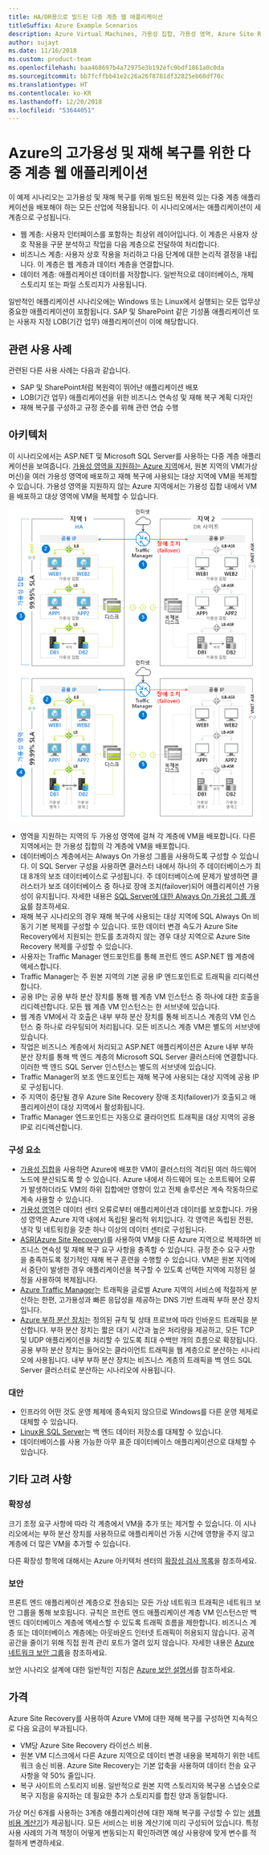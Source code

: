 ```yaml
---
title: HA/DR용으로 빌드된 다중 계층 웹 애플리케이션
titleSuffix: Azure Example Scenarios
description: Azure Virtual Machines, 가용성 집합, 가용성 영역, Azure Site Recovery 및 Azure Traffic Manager를 사용하여 Azure의 고가용성 및 재해 복구를 위한 다중 계층 웹 애플리케이션 만들기
author: sujayt
ms.date: 11/16/2018
ms.custom: product-team
ms.openlocfilehash: baa468697b4a72975e3b192efc9bdf1861a0c0da
ms.sourcegitcommit: bb7fcffbb41e2c26a26f8781df32825eb60df70c
ms.translationtype: HT
ms.contentlocale: ko-KR
ms.lasthandoff: 12/20/2018
ms.locfileid: "53644051"
---
```

# <a name="multitier-web-application-built-for-high-availability-and-disaster-recovery-on-azure"></a>Azure의 고가용성 및 재해 복구를 위한 다중 계층 웹 애플리케이션

이 예제 시나리오는 고가용성 및 재해 복구를 위해 빌드된 복원력 있는 다중 계층 애플리케이션을 배포해야 하는 모든 산업에 적용됩니다. 이 시나리오에서는 애플리케이션이 세 계층으로 구성됩니다.

- 웹 계층: 사용자 인터페이스를 포함하는 최상위 레이어입니다. 이 계층은 사용자 상호 작용을 구문 분석하고 작업을 다음 계층으로 전달하여 처리합니다.
- 비즈니스 계층: 사용자 상호 작용을 처리하고 다음 단계에 대한 논리적 결정을 내립니다. 이 계층은 웹 계층과 데이터 계층을 연결합니다.
- 데이터 계층: 애플리케이션 데이터를 저장합니다. 일반적으로 데이터베이스, 개체 스토리지 또는 파일 스토리지가 사용됩니다.

일반적인 애플리케이션 시나리오에는 Windows 또는 Linux에서 실행되는 모든 업무상 중요한 애플리케이션이 포함됩니다. SAP 및 SharePoint 같은 기성품 애플리케이션 또는 사용자 지정 LOB(기간 업무) 애플리케이션이 이에 해당합니다.

## <a name="relevant-use-cases"></a>관련 사용 사례

관련된 다른 사용 사례는 다음과 같습니다.

- SAP 및 SharePoint처럼 복원력이 뛰어난 애플리케이션 배포
- LOB(기간 업무) 애플리케이션을 위한 비즈니스 연속성 및 재해 복구 계획 디자인
- 재해 복구를 구성하고 규정 준수를 위해 관련 연습 수행

## <a name="architecture"></a>아키텍처

이 시나리오에서는 ASP.NET 및 Microsoft SQL Server를 사용하는 다중 계층 애플리케이션을 보여줍니다. [가용성 영역을 지원하는 Azure 지역](/azure/availability-zones/az-overview#regions-that-support-availability-zones)에서, 원본 지역의 VM(가상 머신)을 여러 가용성 영역에 배포하고 재해 복구에 사용되는 대상 지역에 VM을 복제할 수 있습니다. 가용성 영역을 지원하지 않는 Azure 지역에서는 가용성 집합 내에서 VM을 배포하고 대상 영역에 VM을 복제할 수 있습니다.

![복원력이 우수한 다중 계층 웹 애플리케이션의 아키텍처 개요][architecture]

- 영역을 지원하는 지역의 두 가용성 영역에 걸쳐 각 계층에 VM을 배포합니다. 다른 지역에서는 한 가용성 집합의 각 계층에 VM을 배포합니다.
- 데이터베이스 계층에서는 Always On 가용성 그룹을 사용하도록 구성할 수 있습니다. 이 SQL Server 구성을 사용하면 클러스터 내에서 하나의 주 데이터베이스가 최대 8개의 보조 데이터베이스로 구성됩니다. 주 데이터베이스에 문제가 발생하면 클러스터가 보조 데이터베이스 중 하나로 장애 조치(failover)되어 애플리케이션 가용성이 유지됩니다. 자세한 내용은 [SQL Server에 대한 Always On 가용성 그룹 개요][docs-sql-always-on]를 참조하세요.
- 재해 복구 시나리오의 경우 재해 복구에 사용되는 대상 지역에 SQL Always On 비동기 기본 복제를 구성할 수 있습니다. 또한 데이터 변경 속도가 Azure Site Recovery에서 지원되는 한도를 초과하지 않는 경우 대상 지역으로 Azure Site Recovery 복제를 구성할 수 있습니다.
- 사용자는 Traffic Manager 엔드포인트를 통해 프런트 엔드 ASP.NET 웹 계층에 액세스합니다.
- Traffic Manager는 주 원본 지역의 기본 공용 IP 엔드포인트로 트래픽을 리디렉션합니다.
- 공용 IP는 공용 부하 분산 장치를 통해 웹 계층 VM 인스턴스 중 하나에 대한 호출을 리디렉션합니다. 모든 웹 계층 VM 인스턴스는 한 서브넷에 있습니다.
- 웹 계층 VM에서 각 호출은 내부 부하 분산 장치를 통해 비즈니스 계층의 VM 인스턴스 중 하나로 라우팅되어 처리됩니다. 모든 비즈니스 계층 VM은 별도의 서브넷에 있습니다.
- 작업은 비즈니스 계층에서 처리되고 ASP.NET 애플리케이션은 Azure 내부 부하 분산 장치를 통해 백 엔드 계층의 Microsoft SQL Server 클러스터에 연결합니다. 이러한 백 엔드 SQL Server 인스턴스는 별도의 서브넷에 있습니다.
- Traffic Manager의 보조 엔드포인트는 재해 복구에 사용되는 대상 지역에 공용 IP로 구성됩니다.
- 주 지역이 중단될 경우 Azure Site Recovery 장애 조치(failover)가 호출되고 애플리케이션이 대상 지역에서 활성화됩니다.
- Traffic Manager 엔드포인트는 자동으로 클라이언트 트래픽을 대상 지역의 공용 IP로 리디렉션합니다.

### <a name="components"></a>구성 요소

- [가용성 집합][docs-availability-sets]을 사용하면 Azure에 배포한 VM이 클러스터의 격리된 여러 하드웨어 노드에 분산되도록 할 수 있습니다. Azure 내에서 하드웨어 또는 소프트웨어 오류가 발생하더라도 VM의 하위 집합에만 영향이 있고 전체 솔루션은 계속 작동하므로 계속 사용할 수 있습니다.
- [가용성 영역][docs-availability-zones]은 데이터 센터 오류로부터 애플리케이션과 데이터를 보호합니다. 가용성 영역은 Azure 지역 내에서 독립된 물리적 위치입니다. 각 영역은 독립된 전원, 냉각 및 네트워킹을 갖춘 하나 이상의 데이터 센터로 구성됩니다.
- [ASR(Azure Site Recovery)][docs-azure-site-recovery]를 사용하여 VM을 다른 Azure 지역으로 복제하면 비즈니스 연속성 및 재해 복구 요구 사항을 충족할 수 있습니다. 규정 준수 요구 사항을 충족하도록 정기적인 재해 복구 훈련을 수행할 수 있습니다. VM은 원본 지역에서 중단이 발생한 경우 애플리케이션을 복구할 수 있도록 선택한 지역에 지정된 설정을 사용하여 복제됩니다.
- [Azure Traffic Manager][docs-traffic-manager]는 트래픽을 글로벌 Azure 지역의 서비스에 적절하게 분산하는 한편, 고가용성과 빠른 응답성을 제공하는 DNS 기반 트래픽 부하 분산 장치입니다.
- [Azure 부하 분산 장치][docs-load-balancer]는 정의된 규칙 및 상태 프로브에 따라 인바운드 트래픽을 분산합니다. 부하 분산 장치는 짧은 대기 시간과 높은 처리량을 제공하고, 모든 TCP 및 UDP 애플리케이션을 처리할 수 있도록 최대 수백만 개의 흐름으로 확장됩니다. 공용 부하 분산 장치는 들어오는 클라이언트 트래픽을 웹 계층으로 분산하는 시나리오에 사용됩니다. 내부 부하 분산 장치는 비즈니스 계층의 트래픽을 백 엔드 SQL Server 클러스터로 분산하는 시나리오에 사용됩니다.

### <a name="alternatives"></a>대안

- 인프라의 어떤 것도 운영 체제에 종속되지 않으므로 Windows를 다른 운영 체제로 대체할 수 있습니다.
- [Linux용 SQL Server][docs-sql-server-linux]는 백 엔드 데이터 저장소를 대체할 수 있습니다.
- 데이터베이스를 사용 가능한 아무 표준 데이터베이스 애플리케이션으로 대체할 수 있습니다.

## <a name="other-considerations"></a>기타 고려 사항

### <a name="scalability"></a>확장성

크기 조정 요구 사항에 따라 각 계층에서 VM을 추가 또는 제거할 수 있습니다. 이 시나리오에서는 부하 분산 장치를 사용하므로 애플리케이션 가동 시간에 영향을 주지 않고 계층에 더 많은 VM을 추가할 수 있습니다.

다른 확장성 항목에 대해서는 Azure 아키텍처 센터의 [확장성 검사 목록][scalability]을 참조하세요.

### <a name="security"></a>보안

프론트 엔드 애플리케이션 계층으로 전송되는 모든 가상 네트워크 트래픽은 네트워크 보안 그룹을 통해 보호됩니다. 규칙은 프런트 엔드 애플리케이션 계층 VM 인스턴스만 백 엔드 데이터베이스 계층에 액세스할 수 있도록 트래픽 흐름을 제한합니다. 비즈니스 계층 또는 데이터베이스 계층에는 아웃바운드 인터넷 트래픽이 허용되지 않습니다. 공격 공간을 줄이기 위해 직접 원격 관리 포트가 열려 있지 않습니다. 자세한 내용은 [Azure 네트워크 보안 그룹][docs-nsg]을 참조하세요.

보안 시나리오 설계에 대한 일반적인 지침은 [Azure 보안 설명서][security]를 참조하세요.

## <a name="pricing"></a>가격

Azure Site Recovery를 사용하여 Azure VM에 대한 재해 복구를 구성하면 지속적으로 다음 요금이 부과됩니다.

- VM당 Azure Site Recovery 라이선스 비용.
- 원본 VM 디스크에서 다른 Azure 지역으로 데이터 변경 내용을 복제하기 위한 네트워크 송신 비용. Azure Site Recovery는 기본 압축을 사용하여 데이터 전송 요구 사항을 약 50% 줄입니다.
- 복구 사이트의 스토리지 비용. 일반적으로 원본 지역 스토리지와 복구용 스냅숏으로 복구 지점을 유지하는 데 필요한 추가 스토리지를 합친 양과 동일합니다.

가상 머신 6개를 사용하는 3계층 애플리케이션에 대한 재해 복구를 구성할 수 있는 [샘플 비용 계산기][calculator]가 제공됩니다. 모든 서비스는 비용 계산기에 미리 구성되어 있습니다. 특정 사용 사례의 가격 책정이 어떻게 변동되는지 확인하려면 예상 사용량에 맞게 변수를 적절하게 변경하세요.

<!-- links -->
[architecture]: ./media/arhitecture-disaster-recovery-multi-tier-app.png
[autoscaling]: /azure/architecture/best-practices/auto-scaling
[availability]: ../../checklist/availability.md
[resiliency]: /azure/architecture/resiliency/
[security]: /azure/security/
[scalability]: /azure/architecture/checklist/scalability
[docs-availability-zones]: /azure/availability-zones/az-overview
[docs-load-balancer]: /azure/load-balancer/load-balancer-overview
[docs-nsg]: /azure/virtual-network/security-overview
[docs-vmss]: /azure/virtual-machine-scale-sets/overview
[docs-sql-always-on]: /sql/database-engine/availability-groups/windows/overview-of-always-on-availability-groups-sql-server
[docs-vmss-autoscale]: /azure/virtual-machine-scale-sets/virtual-machine-scale-sets-autoscale-overview
[docs-vnet]: /azure/virtual-network/virtual-networks-overview
[docs-sql-server-linux]: /sql/linux/sql-server-linux-overview?view=sql-server-linux-2017
[docs-traffic-manager]: /azure/traffic-manager/
[docs-azure-site-recovery]: /azure/site-recovery/azure-to-azure-quickstart/
[docs-availability-sets]: /azure/virtual-machines/windows/manage-availability/
[calculator]: https://azure.com/e/6835332265044d6d931d68c917979e6d/
